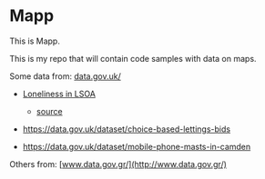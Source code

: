 # Mapp

This is Mapp.

This is my repo that will contain code samples with data on maps.

Some data from: [data.gov.uk/](https://data.gov.uk/)

* [Loneliness in LSOA](https://data.gov.uk/dataset/loneliness-within-lsoa)
  * [source](http://opendata.wigan.gov.uk/datasets/aed123d8787842a4946ef0c20ea6978f_0?geometry=-3.215%2C53.384%2C-1.931%2C53.67&selectedAttribute=PREVALENCE)

* https://data.gov.uk/dataset/choice-based-lettings-bids

* https://data.gov.uk/dataset/mobile-phone-masts-in-camden

Others from: [www.data.gov.gr/](http://www.data.gov.gr/)

